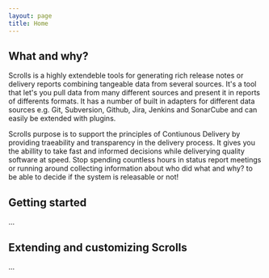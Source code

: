 ```yaml
---
layout: page
title: Home
---
```

## What and why?
Scrolls is a highly extendeble tools for generating rich release notes or delivery reports combining tangeable data from several sources. It's a tool that let's you pull data from many different sources and present it in reports of differents formats. It has a number of built in adapters for different data sources e.g. Git, Subversion, Github, Jira, Jenkins and SonarCube and can easily be extended with plugins.

Scrolls purpose is to support the principles of Contiunous Delivery by providing traeability and transparency in the delivery process. It gives you the abillity to take fast and informed decisions while deliverying quality software at speed. Stop spending countless hours in status report meetings or running around collecting information about who did what and why? to be able to decide if the system is releasable or not!

## Getting started
...

## Extending and customizing Scrolls
...

